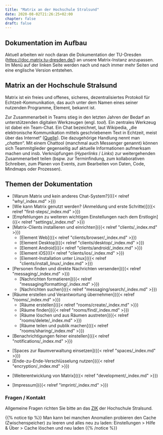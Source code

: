 ```yaml
---
title: "Matrix an der Hochschule Stralsund"
date: 2020-08-02T21:26:25+02:00
chapter: false
draft: false
---
```


## Dokumentation im Aufbau

Aktuell arbeiten wir noch daran die Dokumentation der TU-Dresden (https://doc.matrix.tu-dresden.de/) an unsere Matrix-Instanz anzupassen. Im Menü auf der linken Seite werden nach und nach immer mehr Seiten und eine englische Version entstehen.

## Matrix an der Hochschule Stralsund
Matrix ist ein freies und offenes, sicheres, dezentralisiertes Protokoll für Echtzeit-Kommunikation, das auch unter dem Namen eines seiner nutzenden Programme, Element, bekannt ist.

<object data="/doc/images/matrix_interactive.svg" type="image/svg+xml" style="width: 1280px; max-width: 100%"></object>

Zur Zusammenarbeit in Teams stieg in den letzten Jahren der Bedarf an unterstützenden digitalen Werkzeugen (engl. *tool*). Ein zentrales Werkzeug ist dabei ein Team-Chat. Ein Chat bezeichnet, laut Wikipedia, „die elektronische Kommunikation mittels geschriebenem Text in Echtzeit, meist über das Internet“ ([Quelle](https://de.wikipedia.org/wiki/Chat)). Die dazugehörige Handlung nennt man „*chatten*“. Mit einem Chattool (manchmal auch Messenger genannt) können sich Teammitglieder gegenseitig auf aktuelle Informationen aufmerksam machen und insb. Verknüpfungen (*Hyperlinks* / *Links*) zur weitergehenden Zusammenarbeit teilen (bspw. zur Terminfindung, zum kollaborativen Schreiben, zum Planen von Events, zum Bearbeiten von Daten, Code, Mindmaps oder Prozessen).

## Themen der Dokumentation

* [Warum Matrix und kein anderes Chat-System?]({{< relref "why/_index.md" >}})
* [Wie kann Matrix genutzt werden? (Anmeldung und erste Schritte)]({{< relref "first-steps/_index.md" >}})
* [Empfehlungen zu weiteren wichtigen Einstellungen nach dem Erstlogin]({{< relref "settings/_index.md" >}})
* [Matrix-Clients installieren und einrichten]({{< relref "clients/_index.md" >}})
    * [Element Web]({{< relref "clients/browser/_index.md" >}})
    * [Element Desktop]({{< relref "clients/desktop/_index.md" >}})
    * [Element Android]({{< relref "clients/android/_index.md" >}})
    * [Element iOS]({{< relref "clients/ios/_index.md" >}})
    * [Element-Installation unter Linux]({{< relref "clients/install_linux/_index.md" >}})
    <!--
    * [Weitere Clients]({{< relref "clients/more_clients/_index.md" >}})
    -->
* [Personen finden und direkte Nachrichten versenden]({{< relref "messaging/_index.md" >}})
    * [Nachrichten formatieren]({{< relref "messaging/formatting/_index.md" >}})
    * [Nachrichten suchen]({{< relref "messaging/search/_index.md" >}})
* [Räume erstellen und Verantwortung übernehmen]({{< relref "rooms/_index.md" >}})
    * [Räume erstellen]({{< relref "rooms/create/_index.md" >}})
    * [Räume finden]({{< relref "rooms/find/_index.md" >}})
    * [Räume löschen und aus Räumen austreten]({{< relref "rooms/delete/_index.md" >}})
    * [Räume teilen und publik machen]({{< relref "rooms/sharing/_index.md" >}})
* [Benachrichtigungen feiner einstellen]({{< relref "notifications/_index.md" >}})
<!--
* [Communities als Raum-Filter einsetzen]({{< relref "communities/_index.md" >}})
-->
* [Spaces zur Raumverwaltung einsetzen]({{< relref "spaces/_index.md" >}})
* [Ende-zu-Ende-Verschlüsselung nutzen]({{< relref "encryption/_index.md" >}})
<!--
* [Integrations, Bridges, Bots nutzen (u.a. Jitsi)]({{< relref "integrations/_index.md" >}})
* [Häufige Fragen (FAQ)]({{< relref "faq/_index.md" >}})
-->
* [Weiterentwicklung von Matrix]({{< relref "development/_index.md" >}})
<!--
* [Blog/News]({{< relref "blog/_index.md" >}})
* [Datenschutzerklärung]({{< relref "privacy/_index.md" >}})
-->
* [Impressum]({{< relref "imprint/_index.md" >}})
<!--
* [Barrierefreiheitserklärung]({{< relref "accessibility/_index.md" >}})
-->

### Fragen / Kontakt

Allgemeine Fragen richten Sie bitte an das [ZIK](https://www.hochschule-stralsund.de/host/einrichtungen-und-verwaltung/zentrum-fuer-informations-und-kommunikationstechnik/) der Hochschule Stralsund.
<!--
Probleme und Lösungen können darüber hinaus durch Schildern des Sachverhalts gemeinsam im [Matrix-Support-Raum](https://matrix.hochschule-stralsund.de/#/room/#matrix-support:matrix.hochschule-stralsund.de) diskutiert werden, sodass alle Anderen durch den transparenten Austausch lernen können.
-->

{{% notice tip %}}
Man kann bei manchen Anomalien probieren den Cache (Zwischenspeicher) zu leeren und alles neu zu laden: Einstellungen > Hilfe & Über > Cache löschen und neu laden
{{% /notice %}}

<!--
{{% notice note %}}
Aktuelle Wartungen werden in dem Matrixraum [#Matrix-Betriebsstatus:matrix.hochschule-stralsund.de](https://matrix.hochschule-stralsund.de/#/room/#Matrix-Betriebsstatus:matrix.hochschule-stralsund.de) angekündigt.
{{% /notice %}}
-->
